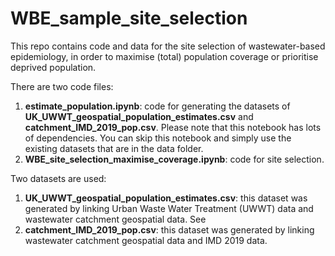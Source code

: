 # WBE_sample_site_selection
This repo contains code and data for the site selection of wastewater-based epidemiology, in order to maximise (total) population coverage or prioritise deprived population. 

There are two code files:

1. **estimate_population.ipynb**: code for generating the datasets of **UK_UWWT_geospatial_population_estimates.csv** and **catchment_IMD_2019_pop.csv**. Please note that this notebook has lots of dependencies. You can skip this notebook and simply use the existing datasets that are in the data folder.
2. **WBE_site_selection_maximise_coverage.ipynb**: code for site selection. 

Two datasets are used:

1. **UK_UWWT_geospatial_population_estimates.csv**: this dataset was generated by linking Urban Waste Water Treatment (UWWT) data and wastewater catchment geospatial data. See 
2. **catchment_IMD_2019_pop.csv**: this dataset was generated by linking wastewater catchment geospatial data and IMD 2019 data. 
